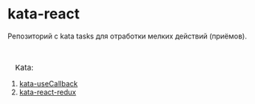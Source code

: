 # kata-react

Репозиторий с kata tasks для отработки мелких действий (приёмов).

<br/>

<span style='font-size: 15px; margin: 0 15px; '> Kata:</span>

1. [kata-useCallback](https://github.com/Sam-Shpakov/kata-react/tree/react-usecallback)
2. [kata-react-redux](https://github.com/Sam-Shpakov/kata-react/tree/react-redux)
